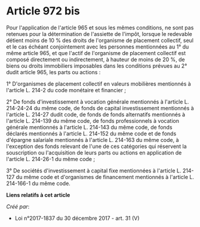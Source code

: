 # Article 972 bis

Pour l'application de l'article 965 et sous les mêmes conditions, ne sont pas retenues pour la détermination de l'assiette de
l'impôt, lorsque le redevable détient moins de 10 % des droits de l'organisme de placement collectif, seul et le cas échéant
conjointement avec les personnes mentionnées au 1° du même article 965, et que l'actif de l'organisme de placement collectif
est composé directement ou indirectement, à hauteur de moins de 20 %, de biens ou droits immobiliers imposables dans les
conditions prévues au 2° dudit article 965, les parts ou actions :

1° D'organismes de placement collectif en valeurs mobilières mentionnés à l'article L. 214-2 du code monétaire et financier ;

2° De fonds d'investissement à vocation générale mentionnés à l'article L. 214-24-24 du même code, de fonds de capital
investissement mentionnés à l'article L. 214-27 dudit code, de fonds de fonds alternatifs mentionnés à l'article L. 214-139
du même code, de fonds professionnels à vocation générale mentionnés à l'article L. 214-143 du même code, de fonds déclarés
mentionnés à l'article L. 214-152 du même code et de fonds d'épargne salariale mentionnés à l'article L. 214-163 du même
code, à l'exception des fonds relevant de l'une de ces catégories qui réservent la souscription ou l'acquisition de leurs
parts ou actions en application de l'article L. 214-26-1 du même code ;

3° De sociétés d'investissement à capital fixe mentionnées à l'article L. 214-127 du même code et d'organismes de financement
mentionnés à l'article L. 214-166-1 du même code.

**Liens relatifs à cet article**

_Créé par_:

  - Loi n°2017-1837 du 30 décembre 2017 - art. 31 (V)
